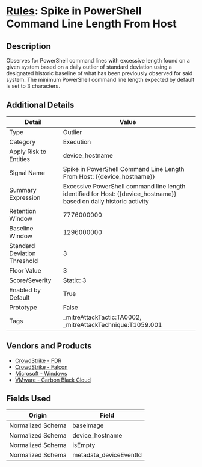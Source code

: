 # [Rules](README.md): Spike in PowerShell Command Line Length From Host

## Description
Observes for PowerShell command lines with excessive length found on a given system based on a daily outlier of standard deviation using a designated historic baseline of what has been previously observed for said system. The minimum PowerShell command line length expected by default is set to 3 characters.

## Additional Details
|Detail|Value|
|----|----|
|Type|Outlier|
|Category|Execution|
|Apply Risk to Entities|device_hostname|
|Signal Name|Spike in PowerShell Command Line Length From Host: {{device_hostname}}|
|Summary Expression|Excessive PowerShell command line length identified for Host: {{device_hostname}} based on daily historic activity|
|Retention Window|7776000000|
|Baseline Window|1296000000|
|Standard Deviation Threshold|3|
|Floor Value|3|
|Score/Severity|Static: 3|
|Enabled by Default|True|
|Prototype|False|
|Tags|_mitreAttackTactic:TA0002, _mitreAttackTechnique:T1059.001|
## Vendors and Products
- [CrowdStrike - FDR](../products/569a3a44-c29f-492e-bcf4-5dc04e2ab0f3.md)
- [CrowdStrike - Falcon](../products/840c72e0-4e47-41e7-9b93-31f55d12f07d.md)
- [Microsoft - Windows](../products/1ff7546c-cb36-4a24-87f7-89d2cecc5761.md)
- [VMware - Carbon Black Cloud](../products/f9cea291-9030-4e41-9836-6dd9274d6df4.md)


## Fields Used

|Origin|Field|
|----|----|
|Normalized Schema|baseImage|
|Normalized Schema|device_hostname|
|Normalized Schema|isEmpty|
|Normalized Schema|metadata_deviceEventId|


